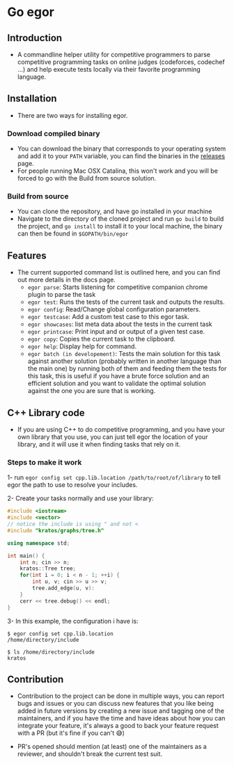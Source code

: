 # Go egor

## Introduction

- A commandline helper utility for competitive programmers to parse competitive programming tasks on online judges (codeforces, codechef ...)
and help execute tests locally via their favorite programming language.

## Installation

- There are two ways for installing egor.

### Download compiled binary
- You can download the binary that corresponds to your operating system and add it to your `PATH` variable, you can find the binaries in the [releases](https://github.com/chermehdi/go-egor/releases) page.
- For people running Mac OSX Catalina, this won't work and you will be forced to go with the Build from source solution.

### Build from source
- You can clone the repository, and have go installed in your machine
- Navigate to the directory of the cloned project and run `go build` to build the project, and `go install` to install it to your local machine, the binary can then be found in `$GOPATH/bin/egor`

## Features

- The current supported command list is outlined here, and you can find out more details in the docs page.
    - `egor parse`: Starts listening for competitive companion chrome plugin to parse the task
    - `egor test`: Runs the tests of the current task and outputs the results.
    - `egor config`: Read/Change global configuration parameters.
    - `egor testcase`: Add a custom test case to this egor task.
    - `egor showcases`: list meta data about the tests in the current task 
    - `egor printcase`: Print input and or output of a given test case.
    - `egor copy`: Copies the current task to the clipboard.
    - `egor help`: Display help for command.
    - `egor batch (in developement)`: Tests the main solution for this task against another solution (probably written in another language than the main one)
    by running both of them and feeding them the tests for this task, this is useful if you have a brute force solution and an efficient solution
    and you want to validate the optimal solution against the one you are sure that is working.
    
## C++ Library code
- If you are using C++ to do competitive programming, and you have your own library that you use,
you can just tell egor the location of your library, and it will use it when finding tasks that rely on it.

### Steps to make it work
1- run `egor config set cpp.lib.location /path/to/root/of/library` to tell egor the path to use to resolve your includes.

2- Create your tasks normally and use your library:

```cpp
#include <iostream>
#include <vector>
// notice the include is using " and not <
#include "kratos/graphs/tree.h"

using namespace std;

int main() {
    int n; cin >> n;
    kratos::Tree tree;
    for(int i = 0; i < n - 1; ++i) {
        int u, v; cin >> u >> v;
        tree.add_edge(u, v):
    } 
    cerr << tree.debug() << endl;
}
```

3- In this example, the configuration i have is:
```
$ egor config set cpp.lib.location
/home/directory/include

$ ls /home/directory/include
kratos
``` 
## Contribution

- Contribution to the project can be done in multiple ways, you can report bugs and issues or you can discuss new features that you like being added in future versions by creating a new issue
and tagging one of the maintainers, and if you have the time and have ideas about how you can integrate your feature, it's always a good to back your feature request with a PR (but it's fine if you can't 😅)

- PR's opened should mention (at least) one of the maintainers as a reviewer, and shouldn't break the current test suit.
